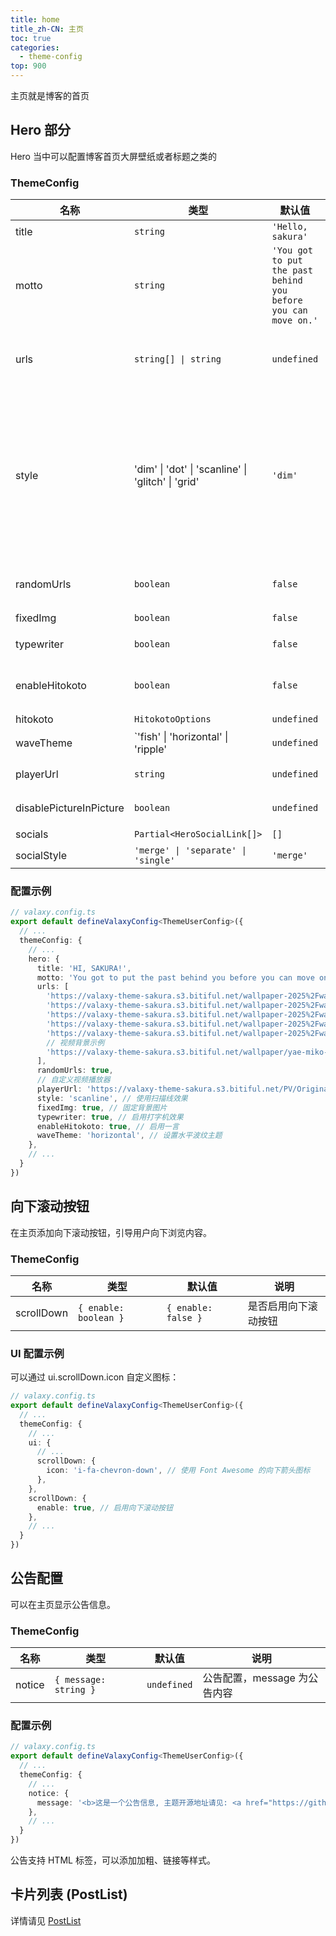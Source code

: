 ```yaml
---
title: home
title_zh-CN: 主页
toc: true
categories:
  - theme-config
top: 900
---
```


主页就是博客的首页

## Hero 部分

Hero 当中可以配置博客首页大屏壁纸或者标题之类的

<SakuraHeroPG />

### ThemeConfig

| 名称                    | 类型                                               | 默认值                                                         | 说明                                                                                                                                                                                                       |
| ----------------------- | -------------------------------------------------- | -------------------------------------------------------------- | ---------------------------------------------------------------------------------------------------------------------------------------------------------------------------------------------------------- |
| title                   | `string`                                           | `'Hello, sakura'`                                              | 首页标题                                                                                                                                                                                                   |
| motto                   | `string`                                           | `'You got to put the past behind you before you can move on.'` | 首页标语 (写下愿景也很不错呀)                                                                                                                                                                              |
| urls                    | `string[] \| string`                               | `undefined`                                                    | 用于网站头部背景壁纸链接支持图片及视频,支持填入多个                                                                                                                                                        |
| style                   | 'dim' \| 'dot' \| 'scanline' \| 'glitch' \| 'grid' | `'dim'`                                                        | 背景叠加样式，可选值为`'dim'`（昏暗过滤效果）、`'dot'`（点状过滤效果）、<br class="<md:hidden" />`'scanline'`（扫描线效果）、`'glitch'`（故障艺术效果）、<br class="<md:hidden" />`'grid'`（网格过滤效果） |
| randomUrls              | `boolean`                                          | `false`                                                        | 是否随机 urls，开启此项切换 url 也会进行随机                                                                                                                                                               |
| fixedImg                | `boolean`                                          | `false`                                                        | 是否固定背景图片                                                                                                                                                                                           |
| typewriter              | `boolean`                                          | `false`                                                        | 是否启用打字机组件                                                                                                                                                                                         |
| enableHitokoto          | `boolean`                                          | `false`                                                        | 启用一言，如果启用则 `motto` 显示为一言                                                                                                                                                                    |
| hitokoto                | `HitokotoOptions`                                  | `undefined`                                                    | 一言的配置选项                                                                                                                                                                                             |
| waveTheme               | `'fish' \| 'horizontal' \| 'ripple'                | `undefined`                                                    | 背景波纹主题                                                                                                                                                                                               |
| playerUrl               | `string`                                           | `undefined`                                                    | 自定义视频, 可以放PV MV之类的                                                                                                                                                                              |
| disablePictureInPicture | `boolean`                                          | `undefined`                                                    | 是否禁用画中画功能                                                                                                                                                                                         |
| socials                 | `Partial<HeroSocialLink[]>`                        | `[]`                                                           | 社交链接                                                                                                                                                                                                   |
| socialStyle             | `'merge' \| 'separate' \| 'single'`                | `'merge'`                                                      | 社交链接样式                                                                                                                                                                                               |

### 配置示例

```ts
// valaxy.config.ts
export default defineValaxyConfig<ThemeUserConfig>({
  // ...
  themeConfig: {
    // ...
    hero: {
      title: 'HI, SAKURA!',
      motto: 'You got to put the past behind you before you can move on.',
      urls: [
        'https://valaxy-theme-sakura.s3.bitiful.net/wallpaper-2025%2Fwallhaven-858k3j.jpg',
        'https://valaxy-theme-sakura.s3.bitiful.net/wallpaper-2025%2Fwallhaven-3l2vm3.jpg',
        'https://valaxy-theme-sakura.s3.bitiful.net/wallpaper-2025%2Fwallhaven-3z9dz9.jpg',
        'https://valaxy-theme-sakura.s3.bitiful.net/wallpaper-2025%2Fwallhaven-rrdgp1.jpg',
        'https://valaxy-theme-sakura.s3.bitiful.net/wallpaper-2025%2Fwallhaven-zyxq6j.jpg',
        // 视频背景示例
        'https://valaxy-theme-sakura.s3.bitiful.net/wallpaper/yae-miko-sunset-sakura-genshin-impact-moewalls-com.mp4',
      ],
      randomUrls: true,
      // 自定义视频播放器
      playerUrl: 'https://valaxy-theme-sakura.s3.bitiful.net/PV/Original PV Little love song MONGOL 800 cover by Amatsuki.mp4',
      style: 'scanline', // 使用扫描线效果
      fixedImg: true, // 固定背景图片
      typewriter: true, // 启用打字机效果
      enableHitokoto: true, // 启用一言
      waveTheme: 'horizontal', // 设置水平波纹主题
    },
    // ...
  }
})
```

## 向下滚动按钮

在主页添加向下滚动按钮，引导用户向下浏览内容。

### ThemeConfig

| 名称       | 类型                  | 默认值              | 说明                 |
| ---------- | --------------------- | ------------------- | -------------------- |
| scrollDown | `{ enable: boolean }` | `{ enable: false }` | 是否启用向下滚动按钮 |

### UI 配置示例

可以通过 ui.scrollDown.icon 自定义图标：

```ts
// valaxy.config.ts
export default defineValaxyConfig<ThemeUserConfig>({
  // ...
  themeConfig: {
    // ...
    ui: {
      // ...
      scrollDown: {
        icon: 'i-fa-chevron-down', // 使用 Font Awesome 的向下箭头图标
      },
    },
    scrollDown: {
      enable: true, // 启用向下滚动按钮
    },
    // ...
  }
})
```

## 公告配置

可以在主页显示公告信息。

### ThemeConfig

| 名称   | 类型                  | 默认值      | 说明                         |
| ------ | --------------------- | ----------- | ---------------------------- |
| notice | `{ message: string }` | `undefined` | 公告配置，message 为公告内容 |

### 配置示例

```ts
// valaxy.config.ts
export default defineValaxyConfig<ThemeUserConfig>({
  // ...
  themeConfig: {
    // ...
    notice: {
      message: '<b>这是一个公告信息, 主题开源地址请见: <a href="https://github.com/WRXinYue/valaxy-theme-sakura">https://github.com/WRXinYue/valaxy-theme-sakura</a></br>',
    },
    // ...
  }
})
```

公告支持 HTML 标签，可以添加加粗、链接等样式。

## 卡片列表 (PostList)

详情请见 [PostList](/guide/theme-config/post-list)
